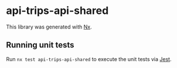 # api-trips-api-shared

This library was generated with [Nx](https://nx.dev).

## Running unit tests

Run `nx test api-trips-api-shared` to execute the unit tests via [Jest](https://jestjs.io).
